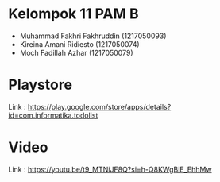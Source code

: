 # Kelompok 11 PAM B
- Muhammad Fakhri Fakhruddin (1217050093)
- Kireina Amani Ridiesto (1217050074)
- Moch Fadillah Azhar (1217050079)

# Playstore
Link : 
https://play.google.com/store/apps/details?id=com.informatika.todolist

# Video
Link : https://youtu.be/t9_MTNiJF8Q?si=h-Q8KWgBiE_EhhMw

